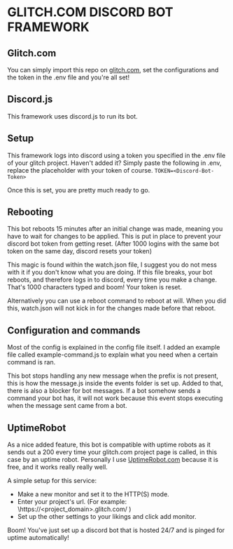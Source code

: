 # GLITCH.COM DISCORD BOT FRAMEWORK

## Glitch.com
You can simply import this repo on [glitch.com](https://glitch.com/), set the configurations and the token in the .env file and you're all set!

## Discord.js
This framework uses discord.js to run its bot.

## Setup
This framework logs into discord using a token you specified in the .env file of your glitch project.
Haven't added it? Simply paste the following in .env, replace the placeholder with your token of course.
`TOKEN=<Discord-Bot-Token>`

Once this is set, you are pretty much ready to go.

## Rebooting
This bot reboots 15 minutes after an initial change was made, meaning you have to wait for changes to be applied. This is put in place to prevent your discord bot token from getting reset. (After 1000 logins with the same bot token on the same day, discord resets your token)

This magic is found within the watch.json file, I suggest you do not mess with it if you don't know what you are doing. If this file breaks, your bot reboots, and therefore logs in to discord, every time you make a change. That's 1000 characters typed and boom! Your token is reset.

Alternatively you can use a reboot command to reboot at will. When you did this, watch.json will not kick in for the changes made before that reboot.

## Configuration and commands
Most of the config is explained in the config file itself. I added an example file called example-command.js to explain what you need when a certain command is ran.

This bot stops handling any new message when the prefix is not present, this is how the message.js inside the events folder is set up. Added to that, there is also a blocker for bot messages. If a bot somehow sends a command your bot has, it will not work because this event stops executing when the message sent came from a bot.

## UptimeRobot
As a nice added feature, this bot is compatible with uptime robots as it sends out a 200 every time your glitch.com project page is called, in this case by an uptime robot. Personally I use [UptimeRobot.com](https://uptimerobot.com/) because it is free, and it works really really well.

A simple setup for this service:
* Make a new monitor and set it to the HTTP(S) mode.
* Enter your project's url. (For example: \https://<project_domain>.glitch.com/ )
* Set up the other settings to your likings and click add monitor.

Boom! You've just set up a discord bot that is hosted 24/7 and is pinged for uptime automatically!

